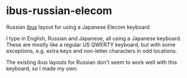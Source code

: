 # ibus-russian-elecom

Russian [ibus](https://github.com/ibus/ibus) layout for using a Japanese Elecom keyboard

I type in English, Russian and Japanese, all using a Japanese keyboard.
These are mostly like a regular US QWERTY keyboard, but with some exceptions, e.g. extra keys and non-letter characters in odd locations.

The existing ibus layouts for Russian don't seem to work well with this keyboard, so I made my own.
